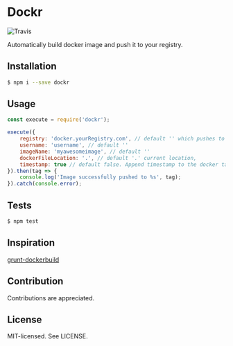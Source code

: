 Dockr
======
![Travis](https://travis-ci.org/bjarneo/dockr.svg?branch=master)

Automatically build docker image and push it to your registry.

Installation
------
```bash
$ npm i --save dockr
```

Usage
------
```js
const execute = require('dockr');

execute({
    registry: 'docker.yourRegistry.com', // default '' which pushes to docker.io/library
    username: 'username', // default ''
    imageName: 'myawesomeimage', // default ''
    dockerFileLocation: '.', // default '.' current location,
    timestamp: true // default false. Append timestamp to the docker tag
}).then(tag => {
    console.log('Image successfully pushed to %s', tag);
}).catch(console.error);
```

Tests
------
```bash
$ npm test
```

Inspiration
------
[grunt-dockerbuild](https://github.com/olesku/grunt-dockerbuild)

Contribution
------
Contributions are appreciated.

License
------
MIT-licensed. See LICENSE.
